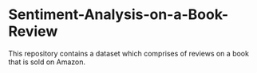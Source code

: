 # Sentiment-Analysis-on-a-Book-Review
This repository contains a dataset which comprises of reviews on a book that is sold on Amazon.

